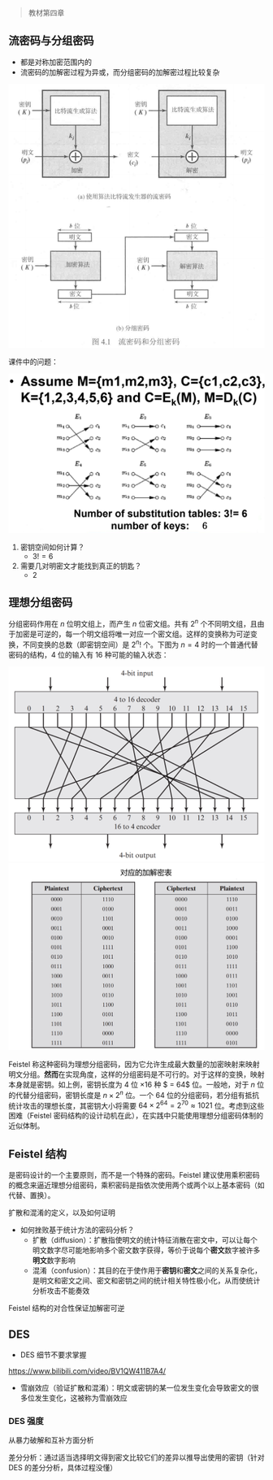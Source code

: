 > 教材第四章

## 流密码与分组密码

- 都是对称加密范围内的
- 流密码的加解密过程为异或，而分组密码的加解密过程比较复杂

![](_images/summary-des-1.png ':class=image-60')

课件中的问题：

![](_images/summary-des-2.png ':class=image-60')

1. 密钥空间如何计算？
   - $3! = 6$
2. 需要几对明密文才能找到真正的钥匙？
   - $2$

## 理想分组密码

分组密码作用在 $n$ 位明文组上，而产生 $n$ 位密文组。共有 $2^n$ 个不同明文组，且由于加密是可逆的，每一个明文组将唯一对应一个密文组。这样的变换称为可逆变换，不同变换的总数（即密钥空间）是 $2^n!$ 个。下图为 $n=4$ 时的一个普通代替密码的结构，$4$ 位的输入有 $16$ 种可能的输入状态：

![](_images/summary-des-3.png ':class=image-49')
![](_images/summary-des-4.png ':class=image-50')

Feistel 称这种密码为理想分组密码，因为它允许生成最大数量的加密映射来映射明文分组。**然而**在实现角度，这样的分组密码是不可行的。对于这样的变换，映射本身就是密钥。如上例，密钥长度为 $4$ 位 $\times 16$ 种 $ = 64$ 位。一般地，对于 $n$ 位的代替分组密码，密钥长度是 $n \times 2^n$ 位。一个 $64$ 位的分组密码，若分组有抵抗统计攻击的理想长度，其密钥大小将需要 $64 \times 2^{64} = 2^{70} ≈ 1021$ 位。考虑到这些困难（Feistel 密码结构的设计动机在此），在实践中只能使用理想分组密码体制的近似体制。


## Feistel 结构

是密码设计的一个主要原则，而不是一个特殊的密码。Feistel 建议使用乘积密码的概念来逼近理想分组密码，乘积密码是指依次使用两个或两个以上基本密码（如代替、置换）。

扩散和混淆的定义，以及如何证明

- 如何挫败基于统计方法的密码分析？
  - 扩散（diffusion）：扩散指使明文的统计特征消散在密文中，可以让每个明文数字尽可能地影响多个密文数字获得，等价于说每个**密文**数字被许多**明文**数字影响
  - 混淆（confusion）：其目的在于使作用于**密钥**和**密文**之间的关系复杂化，是明文和密文之间、密文和密钥之间的统计相关特性极小化，从而使统计分析攻击不能奏效

Feistel 结构的对合性保证加解密可逆

## DES

- DES 细节不要求掌握

https://www.bilibili.com/video/BV1QW411B7A4/

- 雪崩效应（验证扩散和混淆）：明文或密钥的某一位发生变化会导致密文的很多位发生变化，这被称为雪崩效应

### DES 强度
从暴力破解和互补方面分析

差分分析：通过适当选择明文得到密文比较它们的差异以推导出使用的密钥（针对 DES 的差分分析，具体过程没懂）